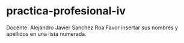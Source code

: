 # practica-profesional-iv

Docente: Alejandro Javier Sanchez Roa
Favor insertar sus nombres y apellidos en una lista numerada.
